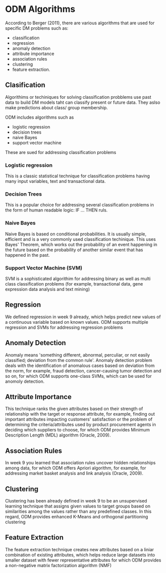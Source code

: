 # ODM Algorithms 

According to Berger (2011), there are various algorithms that are used for specific DM problems such as: 

- classification
- regression
- anomaly detection
- attribute importance
- association rules
- clustering 
- feature extraction.

## Clasification 

Algorithims or techiniques for solving classification probblems use past data to build DM models taht can classify present or future data. 
They aslso make predictions about class/ group membership. 

ODM includes algorithms such as 

- logistic regression 
- decision trees 
- naive Bayes 
- support vector machine 

These are sued for addressing classification problems 

### Logistic regression

This is a classic statistical technique for classification problems having many input variables, text and transactional data. 

### Decision Trees 

This is a popular choice for addressing several classification problems in the form of human readable logic: IF ... THEN ruls. 

### Naive Bayes 

Naive Bayes is based on conditional probabilities. It is usually simple, efficient and is a very commonly used classification techinique.
This uses Bayes' Theorem, which works out the probability of an event happening in the future based on the probability of another similar event that has happened in the past. 

### Support Vector Machine (SVM)

SVM is a sophisticated algorithim for addressing binary as well as multi class classification problems (for example, transactional data, gene expression data analysis and text mining)

## Regression 

We defined regression in week 9 already, which helps predict new values of a continuous variable based on known values. ODM supports multiple regression and SVMs for addressing regression problems 

## Anomaly Detection 

Anomaly means 'something different, abnormal, perculiar, or not easily classified; deviation from the common rule'. 
Anomaly detection problem deals with the identification of anomalous cases based on deviation from the norm, for example, fraud detection, cancer-causing tumor detection and so on, for which ODM supports one-class SVMs, which can be used for anomoly detection. 

## Attribute Importance 

This technique ranks the given attributes based on their strength of relationship with the target or response attribute, for example, finding out important attributes impacting customers' satisfaction or the problem of determining the criteria/attributes used by product procurement agents in deciding which suppliers to choose, for which ODM provides Minimum Description Length (MDL) algorithm (Oracle, 2009).

## Association Rules

In week 9 you learned that association rules uncover hidden relationships among data, for which ODM offers Apriori algorithm, for example, for addressing market basket analysis and link analysis (Oracle, 2009).

## Clustering 

Clustering has been already defined in week 9 to be an unsupervised learning technique that assigns given values to target groups based on similarities among the values rather than any predefined classes. In this regard, ODM provides enhanced K-Means and orthogonal partitioning clustering 

## Feature Extraction 

The feature extraction technique creates new attributes based on a liniar combination of existing attributes, which helps reduce large datasets into smaller dataset with fewer representative attributes for which ODM provides a non-negative matrix factorization algorithm (NMF)